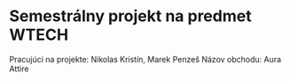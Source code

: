 # Semestrálny projekt na predmet WTECH
Pracujúci na projekte: Nikolas Kristín, Marek Penzeš
Názov obchodu: Aura Attire
